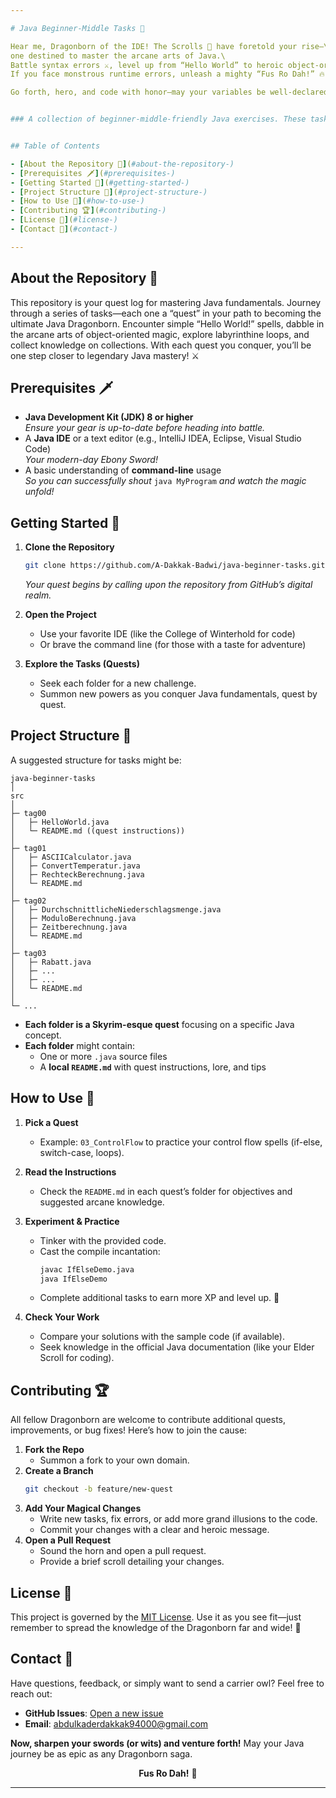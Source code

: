 ```yaml
---

# Java Beginner-Middle Tasks 🐉

Hear me, Dragonborn of the IDE! The Scrolls 📜 have foretold your rise—\
one destined to master the arcane arts of Java.\
Battle syntax errors ⚔️, level up from “Hello World” to heroic object-oriented feats 🏆, and shout your code into being 🗣️.\
If you face monstrous runtime errors, unleash a mighty “Fus Ro Dah!” 🔥 (but be gentle on your keyboard⌨️).

Go forth, hero, and code with honor—may your variables be well-declared 📈 and your bugs banished to Oblivion! 💀


### A collection of beginner-middle-friendly Java exercises. These tasks are designed to help new Java developers practice fundamental concepts in an incremental manner. Each task focuses on specific Java features or techniques, helping to progress through the language step by step.


## Table of Contents

- [About the Repository 📖](#about-the-repository-)
- [Prerequisites 🗡](#prerequisites-)
- [Getting Started 🚶](#getting-started-)
- [Project Structure 🏰](#project-structure-)
- [How to Use 🚀](#how-to-use-)
- [Contributing 🏆](#contributing-)
- [License 📜](#license-)
- [Contact 🦉](#contact-)

---
```


## About the Repository 📖

This repository is your quest log for mastering Java fundamentals. Journey through a series of tasks—each one a “quest” in your path to becoming the ultimate Java Dragonborn. Encounter simple “Hello World!” spells, dabble in the arcane arts of object-oriented magic, explore labyrinthine loops, and collect knowledge on collections. With each quest you conquer, you’ll be one step closer to legendary Java mastery! ⚔️

## Prerequisites 🗡

- **Java Development Kit (JDK) 8 or higher**  
  _Ensure your gear is up-to-date before heading into battle._
- A **Java IDE** or a text editor (e.g., IntelliJ IDEA, Eclipse, Visual Studio Code)  
  _Your modern-day Ebony Sword!_
- A basic understanding of **command-line** usage  
  _So you can successfully shout_ `java MyProgram` _and watch the magic unfold!_

## Getting Started 🚶

1. **Clone the Repository**  
   ```bash
   git clone https://github.com/A-Dakkak-Badwi/java-beginner-tasks.git
   ```
   _Your quest begins by calling upon the repository from GitHub’s digital realm._

2. **Open the Project**  
   - Use your favorite IDE (like the College of Winterhold for code)  
   - Or brave the command line (for those with a taste for adventure)

3. **Explore the Tasks (Quests)**  
   - Seek each folder for a new challenge.
   - Summon new powers as you conquer Java fundamentals, quest by quest.

## Project Structure 🏰

A suggested structure for tasks might be:

```
java-beginner-tasks
│
src
│
├─ tag00
│   ├─ HelloWorld.java
│   └─ README.md ((quest instructions))
│
├─ tag01
│   ├─ ASCIICalculator.java
│   ├─ ConvertTemperatur.java
│   ├─ RechteckBerechnung.java
│   └─ README.md
│
├─ tag02
│   ├─ DurchschnittlicheNiederschlagsmenge.java
│   ├─ ModuloBerechnung.java
│   ├─ Zeitberechnung.java
│   └─ README.md
│
├─ tag03
│   ├─ Rabatt.java
│   ├─ ...
│   ├─ ...
│   └─ README.md
│
└─ ...
```

- **Each folder is a Skyrim-esque quest** focusing on a specific Java concept.  
- **Each folder** might contain:
  - One or more `.java` source files  
  - A **local `README.md`** with quest instructions, lore, and tips  

## How to Use 🚀

1. **Pick a Quest**  
   - Example: `03_ControlFlow` to practice your control flow spells (if-else, switch-case, loops).

2. **Read the Instructions**  
   - Check the `README.md` in each quest’s folder for objectives and suggested arcane knowledge.

3. **Experiment & Practice**  
   - Tinker with the provided code.  
   - Cast the compile incantation:
     ```bash
     javac IfElseDemo.java
     java IfElseDemo
     ```
   - Complete additional tasks to earn more XP and level up. 🔮

4. **Check Your Work**  
   - Compare your solutions with the sample code (if available).  
   - Seek knowledge in the official Java documentation (like your Elder Scroll for coding).

## Contributing 🏆

All fellow Dragonborn are welcome to contribute additional quests, improvements, or bug fixes! Here’s how to join the cause:

1. **Fork the Repo**  
   - Summon a fork to your own domain.
2. **Create a Branch**  
   ```bash
   git checkout -b feature/new-quest
   ```
3. **Add Your Magical Changes**  
   - Write new tasks, fix errors, or add more grand illusions to the code.  
   - Commit your changes with a clear and heroic message.
4. **Open a Pull Request**  
   - Sound the horn and open a pull request.  
   - Provide a brief scroll detailing your changes.

## License 📜

This project is governed by the [MIT License](LICENSE). Use it as you see fit—just remember to spread the knowledge of the Dragonborn far and wide! 🐲

## Contact 🦉

Have questions, feedback, or simply want to send a carrier owl? Feel free to reach out:

- **GitHub Issues**: [Open a new issue](https://github.com/A-Dakkak-Badwi/java-beginner-tasks/issues)  
- **Email**: abdulkaderdakkak94000@gmail.com  

**Now, sharpen your swords (or wits) and venture forth!** May your Java journey be as epic as any Dragonborn saga. 

<p align="center">
  <strong>Fus Ro Dah!</strong> 🐉
</p>

---


